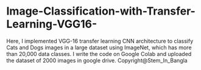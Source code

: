 # Image-Classification-with-Transfer-Learning-VGG16-
Here, I implemented VGG-16 transfer learning CNN architecture to classify Cats and Dogs images in a large dataset using ImageNet, which has more than 20,000 data classes. I write the code on Google Colab and uploaded the dataset of 2000 images in google drive.
Copyright@Stem_In_Bangla

